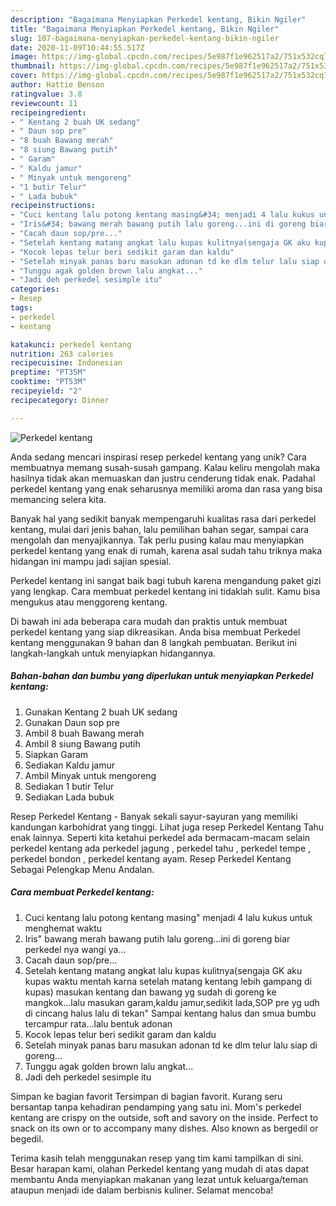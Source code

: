```yaml
---
description: "Bagaimana Menyiapkan Perkedel kentang, Bikin Ngiler"
title: "Bagaimana Menyiapkan Perkedel kentang, Bikin Ngiler"
slug: 107-bagaimana-menyiapkan-perkedel-kentang-bikin-ngiler
date: 2020-11-09T10:44:55.517Z
image: https://img-global.cpcdn.com/recipes/5e987f1e962517a2/751x532cq70/perkedel-kentang-foto-resep-utama.jpg
thumbnail: https://img-global.cpcdn.com/recipes/5e987f1e962517a2/751x532cq70/perkedel-kentang-foto-resep-utama.jpg
cover: https://img-global.cpcdn.com/recipes/5e987f1e962517a2/751x532cq70/perkedel-kentang-foto-resep-utama.jpg
author: Hattie Benson
ratingvalue: 3.8
reviewcount: 11
recipeingredient:
- " Kentang 2 buah UK sedang"
- " Daun sop pre"
- "8 buah Bawang merah"
- "8 siung Bawang putih"
- " Garam"
- " Kaldu jamur"
- " Minyak untuk mengoreng"
- "1 butir Telur"
- " Lada bubuk"
recipeinstructions:
- "Cuci kentang lalu potong kentang masing&#34; menjadi 4 lalu kukus untuk menghemat waktu"
- "Iris&#34; bawang merah bawang putih lalu goreng...ini di goreng biar perkedel nya wangi ya..."
- "Cacah daun sop/pre..."
- "Setelah kentang matang angkat lalu kupas kulitnya(sengaja GK aku kupas waktu mentah karna setelah matang kentang lebih gampang di kupas) masukan kentang dan bawang yg sudah di goreng ke mangkok...lalu masukan garam,kaldu jamur,sedikit lada,SOP pre yg udh di cincang halus lalu di tekan&#34; Sampai kentang halus dan smua bumbu tercampur rata...lalu bentuk adonan"
- "Kocok lepas telur beri sedikit garam dan kaldu"
- "Setelah minyak panas baru masukan adonan td ke dlm telur lalu siap di goreng..."
- "Tunggu agak golden brown lalu angkat..."
- "Jadi deh perkedel sesimple itu"
categories:
- Resep
tags:
- perkedel
- kentang

katakunci: perkedel kentang 
nutrition: 263 calories
recipecuisine: Indonesian
preptime: "PT35M"
cooktime: "PT53M"
recipeyield: "2"
recipecategory: Dinner

---
```



![Perkedel kentang](https://img-global.cpcdn.com/recipes/5e987f1e962517a2/751x532cq70/perkedel-kentang-foto-resep-utama.jpg)

Anda sedang mencari inspirasi resep perkedel kentang yang unik? Cara membuatnya memang susah-susah gampang. Kalau keliru mengolah maka hasilnya tidak akan memuaskan dan justru cenderung tidak enak. Padahal perkedel kentang yang enak seharusnya memiliki aroma dan rasa yang bisa memancing selera kita.

Banyak hal yang sedikit banyak mempengaruhi kualitas rasa dari perkedel kentang, mulai dari jenis bahan, lalu pemilihan bahan segar, sampai cara mengolah dan menyajikannya. Tak perlu pusing kalau mau menyiapkan perkedel kentang yang enak di rumah, karena asal sudah tahu triknya maka hidangan ini mampu jadi sajian spesial.

Perkedel kentang ini sangat baik bagi tubuh karena mengandung paket gizi yang lengkap. Cara membuat perkedel kentang ini tidaklah sulit. Kamu bisa mengukus atau menggoreng kentang.


Di bawah ini ada beberapa cara mudah dan praktis untuk membuat perkedel kentang yang siap dikreasikan. Anda bisa membuat Perkedel kentang menggunakan 9 bahan dan 8 langkah pembuatan. Berikut ini langkah-langkah untuk menyiapkan hidangannya.

<!--inarticleads1-->

##### Bahan-bahan dan bumbu yang diperlukan untuk menyiapkan Perkedel kentang:

1. Gunakan  Kentang 2 buah UK sedang
1. Gunakan  Daun sop pre
1. Ambil 8 buah Bawang merah
1. Ambil 8 siung Bawang putih
1. Siapkan  Garam
1. Sediakan  Kaldu jamur
1. Ambil  Minyak untuk mengoreng
1. Sediakan 1 butir Telur
1. Sediakan  Lada bubuk


Resep Perkedel Kentang - Banyak sekali sayur-sayuran yang memiliki kandungan karbohidrat yang tinggi. Lihat juga resep Perkedel Kentang Tahu enak lainnya. Seperti kita ketahui perkedel ada bermacam-macam selain perkedel kentang ada perkedel jagung , perkedel tahu , perkedel tempe , perkedel bondon , perkedel kentang ayam. Resep Perkedel Kentang Sebagai Pelengkap Menu Andalan. 

<!--inarticleads2-->

##### Cara membuat Perkedel kentang:

1. Cuci kentang lalu potong kentang masing&#34; menjadi 4 lalu kukus untuk menghemat waktu
1. Iris&#34; bawang merah bawang putih lalu goreng...ini di goreng biar perkedel nya wangi ya...
1. Cacah daun sop/pre...
1. Setelah kentang matang angkat lalu kupas kulitnya(sengaja GK aku kupas waktu mentah karna setelah matang kentang lebih gampang di kupas) masukan kentang dan bawang yg sudah di goreng ke mangkok...lalu masukan garam,kaldu jamur,sedikit lada,SOP pre yg udh di cincang halus lalu di tekan&#34; Sampai kentang halus dan smua bumbu tercampur rata...lalu bentuk adonan
1. Kocok lepas telur beri sedikit garam dan kaldu
1. Setelah minyak panas baru masukan adonan td ke dlm telur lalu siap di goreng...
1. Tunggu agak golden brown lalu angkat...
1. Jadi deh perkedel sesimple itu


Simpan ke bagian favorit Tersimpan di bagian favorit. Kurang seru bersantap tanpa kehadiran pendamping yang satu ini. Mom&#39;s perkedel kentang are crispy on the outside, soft and savory on the inside. Perfect to snack on its own or to accompany many dishes. Also known as bergedil or begedil. 

Terima kasih telah menggunakan resep yang tim kami tampilkan di sini. Besar harapan kami, olahan Perkedel kentang yang mudah di atas dapat membantu Anda menyiapkan makanan yang lezat untuk keluarga/teman ataupun menjadi ide dalam berbisnis kuliner. Selamat mencoba!
